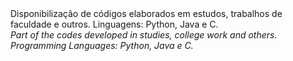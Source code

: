 <html>
  <body>
    Disponibilização de códigos elaborados em estudos, trabalhos de faculdade e outros.
    Linguagens: Python, Java e C.
<br>
   <em>
  Part of the codes developed in studies, college work and others.
   Programming Languages: Python, Java e C.   
    </em>
</body>
</html>
